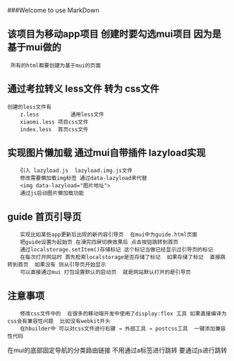 ###Welcome to use MarkDown
## 该项目为移动app项目  创建时要勾选mui项目 因为是基于mui做的
	 所有的html都要创建为基于mui的页面
## 通过考拉转义 less文件  转为 css文件
	创建的less文件有  
		z.less  		通用less文件
		xiaomi.less 项目css文件
		index.less  首页css文件
		
## 实现图片懒加载  通过mui自带插件 lazyload实现
		引入 lazyload.js  lazyload.img.js文件
		修改需要懒加载img标签 通过data-lazyload来代替
		<img data-lazyload="图片地址">
		通过js启动图片懒加载功能 
## guide  首页引导页 
		实现比如某些app更新后出现的新内容引导页  在mui中为guide.html页面  
		把guide设置为起始页 在滑完四屏切换效果后 点击按钮跳转到首页
		通过localstorage.setItem()存储标记 这个标记当做已经显示过引导页的标记
		在每次打开网站时 首先检索localstorage是否存储了标记  如果存储了标记  直接跳转到首页  如果没有 则从引导页开始显示
		可以直接通过mui 打包设置默认的启动页  就是网站默认打开的是引导页
## 注意事项
		修改css文件中的  在很多的移动端开发中使用了display:flex 工具 如果直接编译为css会有兼容性问题  比如没有webkit开头
		在hbuilder中 可以对css文件进行右键 → 外部工具 → postcss工具  一键添加兼容性代码
		
在mui的底部固定导航的分类路由链接  不用通过a标签进行跳转  要通过js进行跳转
		